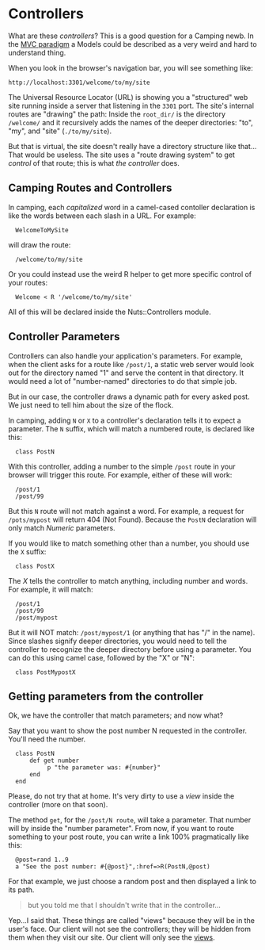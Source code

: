 # Controllers

What are these _controllers_? This is a good question for a Camping newb. In the [MVC
paradigm](http://en.wikipedia.org/wiki/Model%E2%80%93View%E2%80%93Controller#Overview)
a Models could be described as a very weird and hard to understand thing.

When you look in the browser's navigation bar, you will see something like:

`http://localhost:3301/welcome/to/my/site`

The Universal Resource Locator (URL) is showing you a "structured" web site
running inside a server that listening in the `3301` port. The site's internal
routes are "drawing" the path: Inside the `root_dir/` is the directory `/welcome/`
and it recursively adds the names of the deeper directories: "to", "my", and "site" (`./to/my/site`).

But that is virtual, the site doesn't really have a directory structure like that...
That would be useless. The site uses a "route drawing system" to get _control_
of that route; this is what *the controller* does.

## Camping Routes and Controllers

In camping, each _capitalized_ word in a camel-cased contoller declaration is like the 
words between each slash in a URL. For example:

      WelcomeToMySite

will draw the route:

      /welcome/to/my/site

Or you could instead use the weird R helper to get more specific control of your routes:

      Welcome < R '/welcome/to/my/site'

All of this will be declared inside the Nuts::Controllers module.

## Controller Parameters

Controllers can also handle your application's parameters. For example,
when the client asks for a route like `/post/1`, a static web server would
look out for the directory named "1" and serve the content in that directory.
It would need a lot of "number-named" directories to do that simple job.

But in our case, the controller draws a dynamic path for every asked post. We just need
to tell him about the size of the flock.

In camping, adding `N` or `X` to a controller's declaration tells it to expect a parameter.
The `N` suffix, which will match a numbered route, is declared like this:

      class PostN

With this controller, adding a number to the simple `/post` route in your browser will trigger this route. For example,
either of these will work:

      /post/1
      /post/99

But this `N` route will not match against a word. For example, a request for `/pots/mypost`
will return 404 (Not Found). Because the `PostN` declaration will only match _Numeric_ parameters.

If you would like to match something other than a number, you should use the `X` suffix:

      class PostX

The _X_ tells the controller to match anything, including number and words. For example, it will match:

      /post/1
      /post/99
      /post/mypost

But it will NOT match: `/post/mypost/1` (or anything that has "/" in the name). Since slashes signify
deeper directories, you would need to tell the controller to recognize the deeper directory before using a parameter.
You can do this using camel case, followed by the "X" or "N":

      class PostMypostX

## Getting parameters from the controller

Ok, we have the controller that match parameters; and now what?

Say that you want to show the post number N requested in the controller. You'll need the
number.

      class PostN
          def get number
               p "the parameter was: #{number}"
          end
      end

Please, do not try that at home. It's very dirty to use a _view_ inside the controller (more on that soon).

The method `get`, for the `/post/N route`, will take a parameter. That number will by
inside the "number parameter". From now, if you want to route something to your
post route, you can write a link 100% pragmatically like this:

      @post=rand 1..9
      a "See the post number: #{@post}",:href=>R(PostN,@post)

For that example, we just choose a random post and then displayed a link to its path.

> but you told me that I shouldn't write that in the controller...

Yep...I said that. These things are called "views" because they will
be in the user's face. Our client will not see the controllers; they will be hidden from them when they visit our site.
Our client will only see the [views](04_more_about_views.md).
